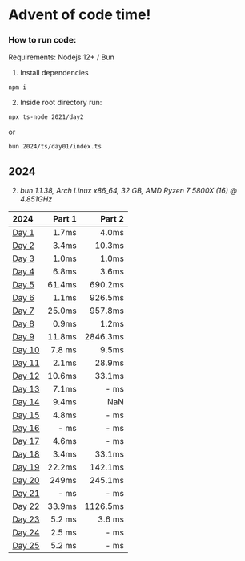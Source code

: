 # Advent of code time!

### How to run code:

Requirements: Nodejs 12+ / Bun

1. Install dependencies

```
npm i
```

2. Inside root directory run:

```
npx ts-node 2021/day2
```

or

```
bun 2024/ts/day01/index.ts
```

## 2024
2. *bun 1.1.38, Arch Linux x86_64, 32 GB, AMD Ryzen 7 5800X (16) @ 4.851GHz*

| 2024 | Part 1 | Part 2 |
| :--- | ---: | ---: |
| [Day 1](/2024/ts/day01/index.ts) | 1.7ms  | 4.0ms  |
| [Day 2](/2024/ts/day02/index.ts) | 3.4ms  | 10.3ms  |
| [Day 3](/2024/ts/day03/index.ts) | 1.0ms  | 1.0ms  |
| [Day 4](/2024/ts/day04/index.ts) | 6.8ms  | 3.6ms  |
| [Day 5](/2024/ts/day05/index.ts) | 61.4ms  | 690.2ms  |
| [Day 6](/2024/ts/day06/index.ts) | 1.1ms  | 926.5ms  |
| [Day 7](/2024/ts/day07/index.ts) | 25.0ms  | 957.8ms  |
| [Day 8](/2024/ts/day08/index.ts) | 0.9ms  | 1.2ms  |
| [Day 9](/2024/ts/day09/index.ts) | 11.8ms  | 2846.3ms  |
| [Day 10](/2024/ts/day10/index.ts) | 7.8 ms | 9.5ms |
| [Day 11](/2024/ts/day11/index.ts) | 2.1ms | 28.9ms |
| [Day 12](/2024/ts/day12/index.ts) | 10.6ms | 33.1ms |
| [Day 13](/2024/ts/day13/index.ts) | 7.1ms | - ms |
| [Day 14](/2024/ts/day14/index.ts) | 9.4ms | NaN |
| [Day 15](/2024/ts/day15/index.ts) | 4.8ms | - ms |
| [Day 16](/2024/ts/day16/index.ts) | - ms | - ms |
| [Day 17](/2024/ts/day17/index.ts) | 4.6ms | - ms |
| [Day 18](/2024/ts/day18/index.ts) | 3.4ms | 33.1ms |
| [Day 19](/2024/ts/day19/index.ts) | 22.2ms | 142.1ms |
| [Day 20](/2024/ts/day20/index.ts) | 249ms | 245.1ms |
| [Day 21](/2024/ts/day21/index.ts) | - ms | - ms |
| [Day 22](/2024/ts/day22/index.ts) | 33.9ms | 1126.5ms |
| [Day 23](/2024/ts/day23/index.ts) | 5.2 ms | 3.6 ms |
| [Day 24](/2024/ts/day24/index.ts) | 2.5 ms | - ms |
| [Day 25](/2024/ts/day25/index.ts) | 5.2 ms | - ms |
